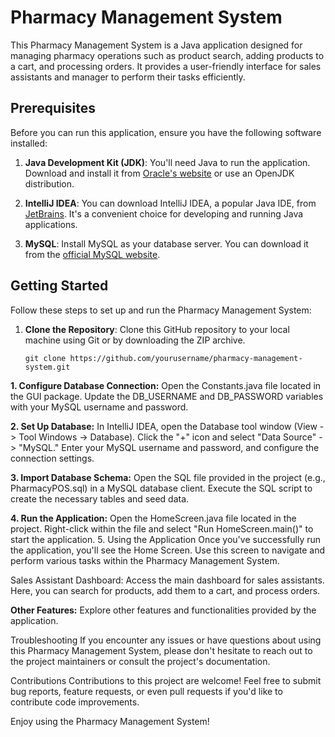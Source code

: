 # Pharmacy Management System

This Pharmacy Management System is a Java application designed for managing pharmacy operations such as product search, adding products to a cart, and processing orders. It provides a user-friendly interface for sales assistants and manager to perform their tasks efficiently.

## Prerequisites

Before you can run this application, ensure you have the following software installed:

1. **Java Development Kit (JDK)**: You'll need Java to run the application. Download and install it from [Oracle's website](https://www.oracle.com/java/technologies/javase-downloads.html) or use an OpenJDK distribution.

2. **IntelliJ IDEA**: You can download IntelliJ IDEA, a popular Java IDE, from [JetBrains](https://www.jetbrains.com/idea/download/). It's a convenient choice for developing and running Java applications.

3. **MySQL**: Install MySQL as your database server. You can download it from the [official MySQL website](https://dev.mysql.com/downloads/mysql/).

## Getting Started

Follow these steps to set up and run the Pharmacy Management System:

1. **Clone the Repository**: Clone this GitHub repository to your local machine using Git or by downloading the ZIP archive.

   ```shell
   git clone https://github.com/yourusername/pharmacy-management-system.git
**1. Configure Database Connection:**
      Open the Constants.java file located in the GUI package.
Update the DB_USERNAME and DB_PASSWORD variables with your MySQL username and password.

**2. Set Up Database:**
      In IntelliJ IDEA, open the Database tool window (View -> Tool Windows -> Database).
Click the "+" icon and select "Data Source" -> "MySQL."
Enter your MySQL username and password, and configure the connection settings.

**3. Import Database Schema:**
    Open the SQL file provided in the project (e.g., PharmacyPOS.sql) in a MySQL database client.
Execute the SQL script to create the necessary tables and seed data.

**4. Run the Application:**
    Open the HomeScreen.java file located in the project.
Right-click within the file and select "Run HomeScreen.main()" to start the application.
5. Using the Application
    Once you've successfully run the application, you'll see the Home Screen. Use this screen to navigate and perform various tasks within the Pharmacy Management System.

Sales Assistant Dashboard: Access the main dashboard for sales assistants. Here, you can search for products, add them to a cart, and process orders.

**Other Features:** Explore other features and functionalities provided by the application.

Troubleshooting
If you encounter any issues or have questions about using this Pharmacy Management System, please don't hesitate to reach out to the project maintainers or consult the project's documentation.

Contributions
Contributions to this project are welcome! Feel free to submit bug reports, feature requests, or even pull requests if you'd like to contribute code improvements.

Enjoy using the Pharmacy Management System!
